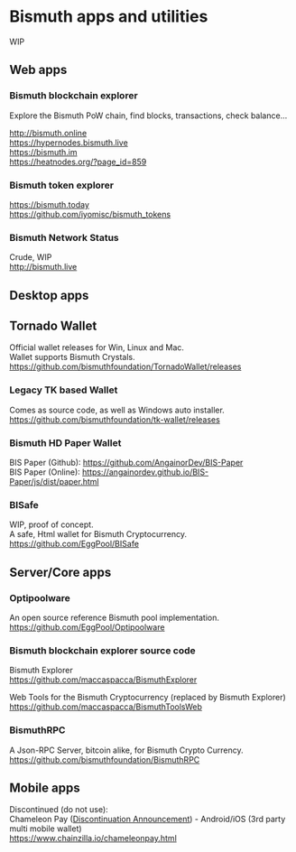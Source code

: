 # Bismuth apps and utilities

WIP

## Web apps

### Bismuth blockchain explorer
Explore the Bismuth PoW chain, find blocks, transactions, check balance...

http://bismuth.online  
https://hypernodes.bismuth.live  
https://bismuth.im  
https://heatnodes.org/?page_id=859

### Bismuth token explorer  
https://bismuth.today  
https://github.com/iyomisc/bismuth_tokens  

### Bismuth Network Status
Crude, WIP  
http://bismuth.live

## Desktop apps

## Tornado Wallet
Official wallet releases for Win, Linux and Mac.  
Wallet supports Bismuth Crystals.  
https://github.com/bismuthfoundation/TornadoWallet/releases

### Legacy TK based Wallet
Comes as source code, as well as Windows auto installer.  
https://github.com/bismuthfoundation/tk-wallet/releases

### Bismuth HD Paper Wallet
BIS Paper (Github): https://github.com/AngainorDev/BIS-Paper  
BIS Paper (Online): https://angainordev.github.io/BIS-Paper/js/dist/paper.html

### BISafe
WIP, proof of concept.  
A safe, Html wallet for Bismuth Cryptocurrency.  
https://github.com/EggPool/BISafe


## Server/Core apps

### Optipoolware
An open source reference Bismuth pool implementation.  
https://github.com/EggPool/Optipoolware

### Bismuth blockchain explorer source code
Bismuth Explorer  
https://github.com/maccaspacca/BismuthExplorer  

Web Tools for the Bismuth Cryptocurrency (replaced by Bismuth Explorer)  
https://github.com/maccaspacca/BismuthToolsWeb

### BismuthRPC
A Json-RPC Server, bitcoin alike, for Bismuth Crypto Currency.  
https://github.com/bismuthfoundation/BismuthRPC

## Mobile apps

Discontinued (do not use):  
Chameleon Pay ([Discontinuation Announcement](https://medium.com/chainzilla/announcement-chameleon-being-open-sourced-f507e55060fb)) - Android/iOS  (3rd party multi mobile wallet)  
https://www.chainzilla.io/chameleonpay.html

